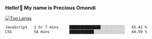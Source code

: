 ### Hello!👋 My name is Precious Omondi 

[![Top Langs](https://github-readme-stats.vercel.app/api/top-langs/?username=Presho99&langs_count=8&theme=dark)](https://github.com/Presho99/github-readme-stats)



<!--START_SECTION:waka-->

```txt
JavaScript   1 hr 7 mins     ██████████████░░░░░░░░░░░   55.41 %
CSS          54 mins         ███████████░░░░░░░░░░░░░░   44.59 %
```

<!--END_SECTION:waka-->


